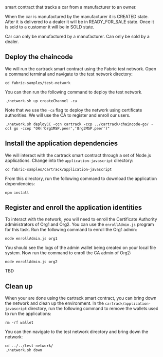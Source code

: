 
 smart contract that tracks a car from a manufacturer to an owner.


When the car is manufactured by the manufacturer it is CREATED state. After it is delivered to a dealer it will be in READY_FOR_SALE state. Once it is sold to a customer it will be in SOLD state.

Car can only be manufactured by a manufacturer. Can only be sold by a dealer.


## Deploy the chaincode

We will run the cartrack smart contract using the Fabric test network. Open a command terminal and navigate to the test network directory:
```
cd fabric-samples/test-network
```

You can then run the following command to deploy the test network.
```
./network.sh up createChannel -ca
```

Note that we use the `-ca` flag to deploy the network using certificate authorities. We will use the CA to register and enroll our users.


```
./network.sh deployCC -ccn cartrack -ccp ../cartrack/chaincode-go/ -ccl go -ccep "OR('Org1MSP.peer','Org2MSP.peer')"
```

## Install the application dependencies

We will interact with the cartrack smart contract through a set of Node.js applications. Change into the `application-javascript` directory:
```
cd fabric-samples/cartrack/application-javascript
```

From this directory, run the following command to download the application dependencies:
```
npm install
```

## Register and enroll the application identities

To interact with the network, you will need to enroll the Certificate Authority administrators of Org1 and Org2. You can use the `enrollAdmin.js` program for this task. Run the following command to enroll the Org1 admin:
```
node enrollAdmin.js org1
```
You should see the logs of the admin wallet being created on your local file system. Now run the command to enroll the CA admin of Org2:
```
node enrollAdmin.js org2
```


TBD

## Clean up

When your are done using the cartrack smart contract, you can bring down the network and clean up the environment. In the `cartrack/application-javascript` directory, run the following command to remove the wallets used to run the applications:
```
rm -rf wallet
```

You can then navigate to the test network directory and bring down the network:
````
cd ../../test-network/
./network.sh down
````
